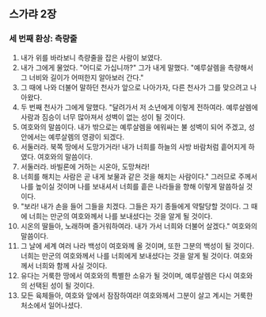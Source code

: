 ## 스가랴 2장

### 세 번째 환상: 측량줄
1. 내가 위를 바라보니 측량줄을 잡은 사람이 보였다.
2. 내가 그에게 물었다. "어디로 가십니까?" 그가 내게 말했다. "예루살렘을 측량해서 그 너비와 길이가 어떠한지 알아보러 간다."
3. 그 때에 나와 더불어 말하던 천사가 앞으로 나아가자, 다른 천사가 그를 맞으려고 나아왔다.
4. 두 번째 천사가 그에게 말했다. "달려가서 저 소년에게 이렇게 전하여라. 예루살렘에 사람과 짐승이 너무 많아져서 성벽이 없는 성이 될 것이다.
5. 여호와의 말씀이다. 내가 밖으로는 예루살렘을 에워싸는 불 성벽이 되어 주겠고, 성 안에서는 예루살렘의 영광이 되겠다.
6. 서둘러라. 북쪽 땅에서 도망가거라! 내가 너희를 하늘의 사방 바람처럼 흩어지게 하였다. 여호와의 말씀이다.
7. 서둘러라. 바빌론에 거하는 시온아, 도망쳐라!
8. 너희를 해치는 사람은 곧 내게 보물과 같은 것을 해치는 사람이다." 그러므로 주께서 나를 높이실 것이며 나를 보내셔서 너희를 흩은 나라들을 향해 이렇게 말씀하실 것이다.
9. "보라! 내가 손을 들어 그들을 치겠다. 그들은 자기 종들에게 약탈당할 것이다. 그 때에 너희는 만군의 여호와께서 나를 보내셨다는 것을 알게 될 것이다.
10. 시온의 딸들아, 노래하며 즐거워하여라. 내가 가서 너희와 더불어 살겠다." 여호와의 말씀이다.
11. 그 날에 세계 여러 나라 백성이 여호와께 올 것이며, 또한 그분의 백성이 될 것이다. 너희는 만군의 여호와께서 나를 너희에게 보내셨다는 것을 알게 될 것이다. 여호와께서 너희와 함께 사실 것이다.
12. 유다는 거룩한 땅에서 여호와의 특별한 소유가 될 것이며, 예루살렘은 다시 여호와의 선택된 성이 될 것이다.
13. 모든 육체들아, 여호와 앞에서 잠잠하여라! 여호와께서 그분이 살고 계시는 거룩한 처소에서 일어나셨다.